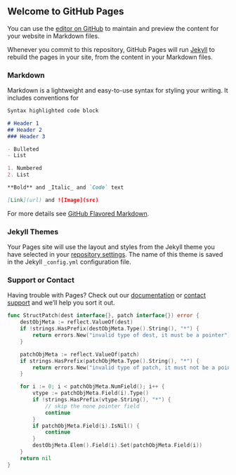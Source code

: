 ## Welcome to GitHub Pages

You can use the [editor on GitHub](https://github.com/xocodergit/xocodergit.github.io/edit/main/index.md) to maintain and preview the content for your website in Markdown files.

Whenever you commit to this repository, GitHub Pages will run [Jekyll](https://jekyllrb.com/) to rebuild the pages in your site, from the content in your Markdown files.

### Markdown

Markdown is a lightweight and easy-to-use syntax for styling your writing. It includes conventions for

```markdown
Syntax highlighted code block

# Header 1
## Header 2
### Header 3

- Bulleted
- List

1. Numbered
2. List

**Bold** and _Italic_ and `Code` text

[Link](url) and ![Image](src)
```

For more details see [GitHub Flavored Markdown](https://guides.github.com/features/mastering-markdown/).

### Jekyll Themes

Your Pages site will use the layout and styles from the Jekyll theme you have selected in your [repository settings](https://github.com/xocodergit/xocodergit.github.io/settings). The name of this theme is saved in the Jekyll `_config.yml` configuration file.

### Support or Contact

Having trouble with Pages? Check out our [documentation](https://docs.github.com/categories/github-pages-basics/) or [contact support](https://support.github.com/contact) and we’ll help you sort it out.

```go
func StructPatch(dest interface{}, patch interface{}) error {
	destObjMeta := reflect.ValueOf(dest)
	if !strings.HasPrefix(destObjMeta.Type().String(), "*") {
		return errors.New("invalid type of dest, it must be a pointer")
	}

	patchObjMeta := reflect.ValueOf(patch)
	if strings.HasPrefix(patchObjMeta.Type().String(), "*") {
		return errors.New("invalid type of patch, it must not be a pointer")
	}

	for i := 0; i < patchObjMeta.NumField(); i++ {
		vtype := patchObjMeta.Field(i).Type()
		if !strings.HasPrefix(vtype.String(), "*") {
			// skip the none pointer field
			continue
		}
		if patchObjMeta.Field(i).IsNil() {
			continue
		}
		destObjMeta.Elem().Field(i).Set(patchObjMeta.Field(i))
	}
	return nil
}
```
